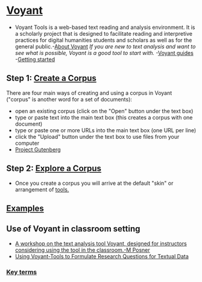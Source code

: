 # [Voyant](https://voyant-tools.org/)

* Voyant Tools is a web-based text reading and analysis environment. It is a scholarly project that is designed to facilitate reading and interpretive practices for digital humanities students and scholars as well as for the general public.-[About Voyant](https://voyant-tools.org/docs/#!/guide/about)
*If you are new to text analysis and want to see what is possible, Voyant is a good tool to start with.* 
-[Voyant guides](https://voyant-tools.org/docs/#!/guide)
-[Getting started](https://voyant-tools.org/docs/#!/guide/tutorial)

## Step 1: [Create a Corpus](https://voyant-tools.org/docs/#!/guide/corpuscreator)
There are four main ways of creating and using a corpus in Voyant ("corpus" is another word for a set of documents):
- open an existing corpus (click on the "Open" button under the text box)
- type or paste text into the main text box (this creates a corpus with one document)
- type or paste one or more URLs into the main text box (one URL per line)
- click the "Upload" button under the text box to use files from your computer
- [Project Gutenberg](https://www.gutenberg.org/)

## Step 2: [Explore a Corpus](https://voyant-tools.org/docs/#!/guide/tutorial-section-explore-a-corpus)
- Once you create a corpus you will arrive at the default "skin" or arrangement of [tools.](https://voyant-tools.org/docs/#!/guide/tools)

## [Examples](https://voyant-tools.org/docs/#!/guide/gallery)

## Use of Voyant in classroom setting
- [A workshop on the text analysis tool Voyant, designed for instructors considering using the tool in the classroom.-M Posner](https://github.com/miriamposner/voyant-workshop/blob/master/investigating-texts-with-voyant.md)
- [Using Voyant-Tools to Formulate Research Questions for Textual Data](https://digitalfellows.commons.gc.cuny.edu/2018/11/01/using-voyant-tools-to-formulate-research-questions-for-textual-data/)


### [Key terms](https://constellate.org/docs/key-terms)